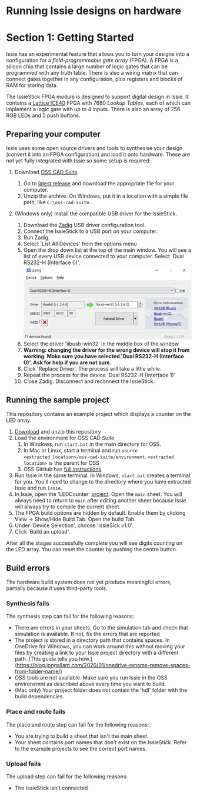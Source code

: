# Running Issie designs on hardware
# Section 1: Getting Started

Issie has an experimental feature that allows you to turn your designs into a configuration for a *field-programmable gate array* (FPGA).
A FPGA is a silicon chip that contains a large number of logic gates that can be programmed with any truth table.
There is also a wiring matrix that can connect gates together in any configuration, plus registers and blocks of RAM for storing data.

The IssieStick FPGA module is designed to support digital design in Issie.
It contains a [Lattice ICE40](https://www.latticesemi.com/iCE40) FPGA with 7680 *Lookup Tables*, each of which can implement a logic gate with up to 4 inputs.
There is also an array of 256 RGB LEDs and 5 push buttons.

## Preparing your computer

Issie uses some open source drivers and tools to synthesise your design (convert it into an FPGA configuration) and load it onto hardware.
These are not yet fully integrated with Issie so some setup is required:

1. Download [OSS CAD Suite](https://github.com/YosysHQ/oss-cad-suite-build).
   1. Go to [latest release](https://github.com/YosysHQ/oss-cad-suite-build/releases/latest) and download the appropriate file for your computer.
   2. Unzip the archive. On Windows, put it in a location with a simple file path, like `C:\oss-cad-suite`.

2. (Windows only) Install the compatible USB driver for the IssieStick.
   1. Download the [Zadig](https://github.com/pbatard/libwdi/releases/latest) USB driver configuration tool.
   2. Connect the IssieStick to a USB port on your computer.
   3. Run Zadig.
   4. Select 'List All Devices' from the options menu
   5. Open the drop down list at the top of the main window. You will see a list of every USB device connected to your computer. Select 'Dual RS232-H (Interface 0)'.
![Selecting the correct USB device with Zadig](graphics/zadig.png)
   6. Select the driver 'libusb-win32' in the middle box of the window.
   7. **Warning: changing the driver for the wrong device will stop it from working. Make sure you have selected 'Dual RS232-H (Interface 0)'. Ask for help if you are not sure.**
   8. Click 'Replace Driver'. The process will take a little while.
   8. Repeat the process for the device 'Dual RS232-H (Interface 1)'
   9. Close Zadig. Disconnect and reconnect the IssieStick.

## Running the sample project

This repository contains an example project which displays a counter on the LED array.

1. [Download](https://github.com/edstott/EEE1labs/archive/refs/heads/main.zip) and unzip this repository
1. Load the environment for OSS CAD Suite
   1. In Windows, run `start.bat` in the main directory for OSS.
   2. In Mac or Linux, start a terminal and run `source <extracted_location>/oss-cad-suite/environment`. `<extracted location>` is the parent for OSS
   3. OSS GitHub has [full instructions](https://github.com/YosysHQ/oss-cad-suite-build#installation)
2. Run Issie in the same terminal. In Windows, `start.bat` creates a terminal for you. You'll need to change to the directory where you have extracted Issie and run `Issie`.
3. In Issie, open the 'LEDCounter' [project](downloads/LEDCounter). Open the `main` sheet. You will always need to return to `main` after editing another sheet because Issie will always try to compile the current sheet.
5. The FPGA build options are hidden by default. Enable them by clicking View -> Show/Hide Build Tab. Open the build Tab.
6. Under 'Device Selection', choose 'IssieSick v1.0'.
7. Click 'Build an upload'.

After all the stages successfully complete you will see digits counting on the LED array.
You can reset the counter by pushing the centre button.

## Build errors

The hardware build system does not yet produce meaningful errors, partially because it uses third-party tools.

### Synthesis fails
The synthesis step can fail for the following reasons:

- There are errors in your sheets. Go to the simulation tab and check that simulation is available. If not, fix the errors that are reported
- The project is stored in a directory path that contains spaces. In OneDrive for Windows, you can work around this without moving your files by creating a link to your Issie project directory with a different path. [This guide tells you how.] (https://blog.jongallant.com/2020/01/onedrive-rename-remove-spaces-from-folder-name/)
- OSS tools are not available. Make sure you run Issie in the OSS environemnt as described above every time you want to build.
- (Mac only) Your project folder does not contain the 'hdl' folder with the build dependencies.

### Place and route fails
The place and route step can fail for the following reasons:

- You are trying to build a sheet that isn't the main sheet.
- Your sheet contains port names that don't exist on the IssieStick. Refer to the example projects to see the correct port names.

### Upload fails
The upload step can fail for the following reasons:

- The IssieStick isn't connected
